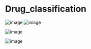 # Drug_classification
![image](https://github.com/Mayursen123/Drug_classification/assets/77963422/9c9dd428-a45a-4d4b-a79f-826e6151844b)
![image](https://github.com/Mayursen123/Drug_classification/assets/77963422/44687640-08d5-4a7a-9a9b-95d449983cdc)

![image](https://github.com/Mayursen123/Drug_classification/assets/77963422/87e48d3f-d3fa-48b1-a4e8-5d8b17d74057)


![image](https://github.com/Mayursen123/Drug_classification/assets/77963422/345bea65-ccbe-4d33-9347-76c51394556b)






